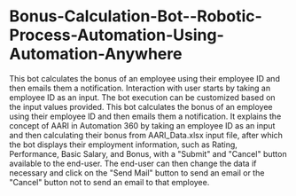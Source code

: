 # Bonus-Calculation-Bot--Robotic-Process-Automation-Using-Automation-Anywhere
This bot calculates the bonus of an employee using their employee ID and then    emails them a notification. Interaction with user starts by taking an employee ID as an input. The bot execution can be customized based on the input values provided. This bot calculates the bonus of an employee using their employee ID and then emails them a notification. It explains the concept of AARI in Automation 360 by taking an employee ID as an input and then calculating their bonus from AARI_Data.xlsx input file, after which the bot displays their employment information, such as Rating, Performance, Basic Salary, and Bonus, with a "Submit" and "Cancel" button available to the end-user. The end-user can then change the data if necessary and click on the "Send Mail" button to send an email or the "Cancel" button not to send an email to that employee.
